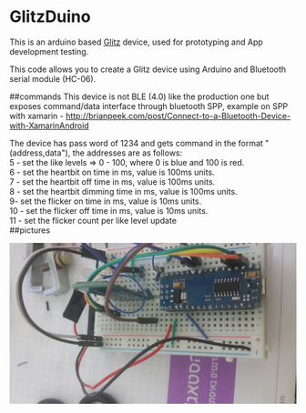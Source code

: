 # GlitzDuino
This is an arduino based  [Glitz](http://www.theglitzproject.com) device, used for prototyping and App development testing. 

This code allows you to create a Glitz device using Arduino and Bluetooth serial module (HC-06).

##commands 
This device is not BLE (4.0) like the production one but exposes command/data interface through bluetooth SPP, example on SPP with xamarin - http://brianpeek.com/post/Connect-to-a-Bluetooth-Device-with-XamarinAndroid

The device has pass word of 1234 and gets command in the format "(address,data"), the addresses are as follows:  
5 - set the like levels => 0 - 100, where 0 is blue and 100 is red.    
6 - set the heartbit on time in ms, value is 100ms units.   
7 - set the heartbit off time in ms, value is 100ms units.   
8 - set the heartbit dimming time in ms, value is 100ms units.   
9- set the flicker on time in ms, value is 10ms units.   
10 - set the flicker off time in ms, value is 10ms units.   
11 - set the flicker count per like level update   
##pictures  

![alt text](https://github.com/serans1/GlitzDuino/blob/master/20160321_221531.jpg "Glitz arduino device")

